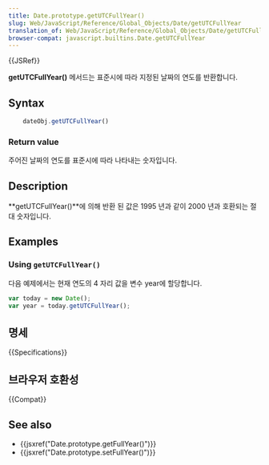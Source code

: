 ```yaml
---
title: Date.prototype.getUTCFullYear()
slug: Web/JavaScript/Reference/Global_Objects/Date/getUTCFullYear
translation_of: Web/JavaScript/Reference/Global_Objects/Date/getUTCFullYear
browser-compat: javascript.builtins.Date.getUTCFullYear
---
```


{{JSRef}}

**getUTCFullYear()** 메서드는 표준시에 따라 지정된 날짜의 연도를 반환합니다.

## Syntax

```js
    dateObj.getUTCFullYear()
```

### Return value

주어진 날짜의 연도를 표준시에 따라 나타내는 숫자입니다.

## Description

**getUTCFullYear()**에 의해 반환 된 값은 1995 년과 같이 2000 년과 호환되는 절대 숫자입니다.

## Examples

### Using `getUTCFullYear()`

다음 예제에서는 현재 연도의 4 자리 값을 변수 year에 할당합니다.

```js
var today = new Date();
var year = today.getUTCFullYear();
```

## 명세

{{Specifications}}

## 브라우저 호환성

{{Compat}}

## See also

- {{jsxref("Date.prototype.getFullYear()")}}
- {{jsxref("Date.prototype.setFullYear()")}}
